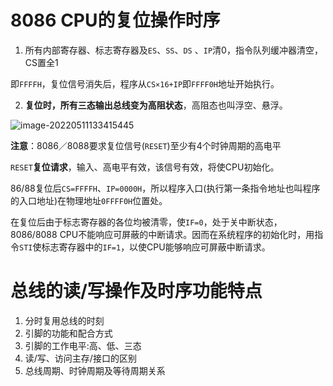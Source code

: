# 8086 CPU的复位操作时序

1.  所有内部寄存器、标志寄存器及`ES`、`SS`、`DS` 、`IP`清0，指令队列缓冲器清空，CS置全1

   ​	即`FFFFH`，复位信号消失后，程序从`CS×16+IP`即`FFFF0H`地址开始执行。

2. **复位时，所有三态输出总线变为高阻状态**，高阻态也叫浮空、悬浮。 

![image-20220511133415445](https://cdn.jsdelivr.net/gh/letengzz/Two-C@main/img/PM/Second/202205260927138.png)

**注意**：8086／8088要求复位信号(`RESET`)至少有4个时钟周期的高电平

`RESET`**复位请求**，输入、高电平有效，该信号有效，将使CPU初始化。

86/88复位后`CS=FFFFH`、`IP=0000H`，所以程序入口(执行第一条指令地址也叫程序的入口地址)在物理地址`0FFFF0H`位置处。

在复位后由于标志寄存器的各位均被清零，使`IF=0`，处于关中断状态，8086/8088 CPU不能响应可屏蔽的中断请求。因而在系统程序的初始化时，用指令`STI`使标志寄存器中的`IF=1`，以使CPU能够响应可屏蔽中断请求。

# 总线的读/写操作及时序功能特点

1. 分时复用总线的时刻
2. 引脚的功能和配合方式
3. 引脚的工作电平:高、低、三态
4. 读/写、访问主存/接口的区别
5. 总线周期、时钟周期及等待周期关系
